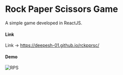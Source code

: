 # Rock Paper Scissors Game
  A simple game developed in ReactJS.
  
  #### Link

Link -> https://deepesh-01.github.io/rckpprsc/
    
  #### Demo
  
![RPS](https://user-images.githubusercontent.com/60640528/135710648-4e55ad67-821c-4a2e-8372-8dbe65a09b4d.gif)


    
